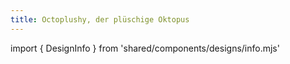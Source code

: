 ```yaml
---
title: Octoplushy, der plüschige Oktopus
---
```


import { DesignInfo } from 'shared/components/designs/info.mjs'

<DesignInfo design='octoplushy' docs />


